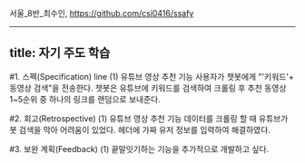 서울_8반_최수인, https://github.com/csi0416/ssafy

---
title: 자기 주도 학습
---
#1. 스펙(Specification)
line
(1) 유튜브 영상 추천 기능
사용자가 챗봇에게 "'키워드'+ 동영상 검색"을 전송한다.
챗봇은 유튜브에 키워드를 검색하여 크롤링 후 추천 동영상 1~5순위 중 하나의 링크를 랜덤으로 보내준다.

#2. 회고(Retrospective)
(1) 유튜브 영상 추천 기능
데이터를 크롤링 할 때 유튜브가 봇 검색을 막아 어려움이 있었다.
헤더에 가짜 유저 정보를 입력하여 해결하였다.

#3. 보완 계획(Feedback)
(1) 끝말잇기하는 기능을 추가적으로 개발하고 싶다.
